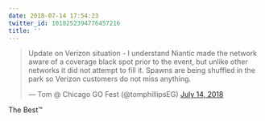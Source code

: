 ```yaml
---
date: 2018-07-14 17:54:23
twitter_id: 1018252394776457216
title: ''
---
```


<blockquote class="twitter-tweet"><p lang="en" dir="ltr">Update on Verizon situation - I understand Niantic made the network aware of a coverage black spot prior to the event, but unlike other networks it did not attempt to fill it. Spawns are being shuffled in the park so Verizon customers do not miss anything.</p>&mdash; Tom @ Chicago GO Fest (@tomphillipsEG) <a href="https://twitter.com/tomphillipsEG/status/1018203112983728135?ref_src=twsrc%5Etfw">July 14, 2018</a></blockquote>
<script async src="https://platform.twitter.com/widgets.js" charset="utf-8"></script>

The Best™️
